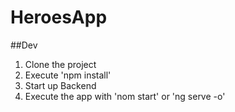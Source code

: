 # HeroesApp
##Dev
1. Clone the project
2. Execute 'npm install'
3. Start up Backend
4. Execute the app with 'nom start' or 'ng serve -o' 